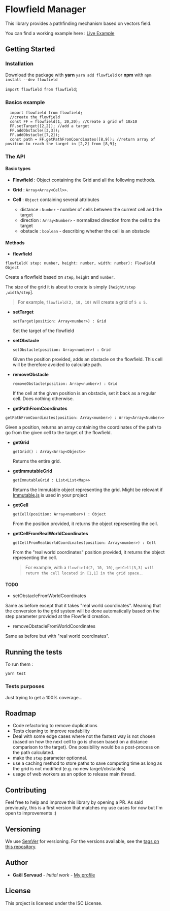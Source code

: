 # Flowfield Manager

This library provides a pathfinding mechanism based on vectors field.

You can find a working example here : [Live Example](http://www.apprendre-react.fr/flowfield/)
## Getting Started

### Installation 
Download the package with **yarn**
`yarn add flowfield`
or **npm** with `npm install --dev flowfield`

`import flowfield from flowfield`;

### Basics example
```
  import flowfield from flowfield;
  //create the flowfield
  const FF = flowfield(1, 20,20); //Create a grid of 10x10
  FF.setTarget([2,2]); //add a target
  FF.addObstacle([3,3]);
  FF.addObstacle([7,2]);
  const path = FF.getPathFromCoordinates([8,9]); //return array of position to reach the target in [2,2] from [8,9];
```

### The API
#### Basic types

* **Flowfield** : Object containing the Grid and all the following methods.

* **Grid** : `Array<Array<Cell>>`.

* **Cell** : `Object` containing several attributes
  * distance : `Number` - number of cells between the current cell and the target
  * direction : `Array<Number>` - normalized direction from the cell to the target
  * obstacle : `boolean` - describing whether the cell is an obstacle


#### Methods 

* **flowfield**

`flowfield( step: number, height: number, width: number): FlowField Object`

  Create a flowfield based on `step`, `height` and `number`.
  
  The size of the grid it is about to create is simply `[height/step ,width/step`].

  >For example, `flowfield(2, 10, 10)` will create a grid of `5 x 5`.


* **setTarget**
  
  `setTarget(position: Array<number>) : Grid`
  
  Set the target of the flowfield

* **setObstacle**

  `setObstacle(position: Array<number>) : Grid`
  
  Given the position provided, adds an obstacle on the flowfield. This cell will be therefore avoided to calculate path.

* **removeObstacle**

  `removeObstacle(position: Array<number>) : Grid`

  If the cell at the given position is an obstacle, set it back as a regular cell. Does nothing otherwise.

*  **getPathFromCoordinates**

  `getPathFromCoordinates(position: Array<number>) : Array<Array<Number>>`

  Given a position, returns an array containing the coordinates of the path to go from the given cell to the target of the flowfield.

* **getGrid**

  `getGrid() : Array<Array<Object>>`

  Returns the entire grid.

* **getImmutableGrid**
    
    `getImmutableGrid : List<List<Map>>`
  
  Returns the Immutable object representing the grid. Might be relevant if [Immutable.js](https://facebook.github.io/immutable-js/) is used in your project

* **getCell**

  `getCell(position: Array<number>) : Object`

  From the position provided, it returns the object representing the cell. 

* **getCellFromRealWorldCoordinates**
  
  `getCellFromRealWorldCoordinates(position: Array<number>) : Cell`
  
  From the "real world coordinates" position provided, it returns the object representing the cell. 

  >For example, with a `flowfield(2, 10, 10)`, `getCell(3,3) will return the cell located in [1,1] in the grid space.`. 

#### TODO
  * setObstacleFromWorldCoordinates

  Same as before except that it takes "real world coordinates". Meaning that the conversion to the grid system will be done automatically based on 
  the step parameter provided at the Flowfield creation.

  * removeObstacleFromWorldCoordinates

  Same as before but with "real world coordinates".

## Running the tests

To run them :

```
yarn test
```

### Tests purposes

Just trying to get a 100% coverage...

## Roadmap
  - Code refactoring to remove duplications
  - Tests cleaning to improve readability
  - Deal with some edge cases where not the fastest way is not chosen (based on how the next cell to go is chosen based on a distance comparison to the target). One possibility would be a post-process on the path calculated.
  - make the `step` parameter optionnal.
  - use a caching method to store paths to save computing time as long as the grid is not modified (e.g. no new target/obstacles)
  - usage of web workers as an option to release main thread.

## Contributing

Feel free to help and improve this library by opening a PR. As said previously, this is a first version that matches my use cases for now but I'm open to improvements :) 

## Versioning

We use [SemVer](http://semver.org/) for versioning. For the versions available, see the [tags on this repository](https://github.com/your/project/tags). 

## Author

* **Gaël Servaud** - *Initial work* - [My profile](https://github.com/GaelS)

## License

This project is licensed under the ISC License.